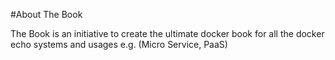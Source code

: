 #About The Book

The Book is an initiative to create the ultimate docker book for all the docker echo systems and usages e.g. (Micro Service, PaaS)